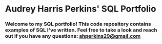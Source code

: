 # Audrey Harris Perkins' SQL Portfolio
### Welcome to my SQL portfolio! This code repository contains examples of SQL I've written. Feel free to take a look and reach out if you have any questions: ahperkins29@gmail.com

